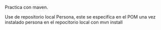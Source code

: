 Practica con maven.

Use de repositorio local Persona, este se especifica en el POM
una vez instalado persona en el repocitorio local con mvn install

